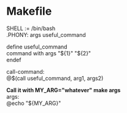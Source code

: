 # Makefile

SHELL := /bin/bash  
.PHONY: args useful_command  

define useful_command  
	command with args "${1}" "${2}"  
endef

call-command:  
	@$(call useful_command, arg1, args2)

**Call it with MY_ARG="whatever" make args**  
args:  
	@echo "${MY_ARG}"

